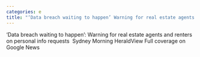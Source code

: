 ```yaml
---
categories: e
title: "‘Data breach waiting to happen’ Warning for real estate agents and renters on personal info requests  Sydney Morning Herald"
---
```

‘Data breach waiting to happen’: Warning for real estate agents and renters on personal info requests&nbsp;&nbsp;Sydney Morning HeraldView Full coverage on Google News